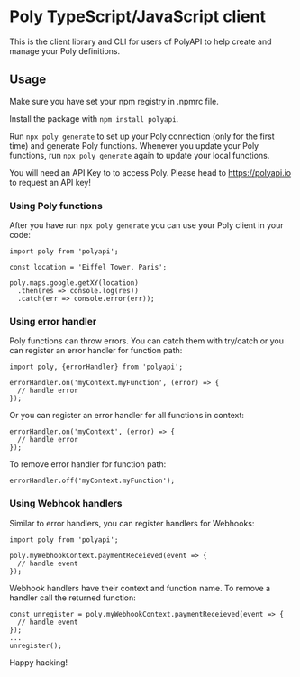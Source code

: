 # Poly TypeScript/JavaScript client

This is the client library and CLI for users of PolyAPI to help create and manage your Poly definitions.

## Usage

Make sure you have set your npm registry in .npmrc file.

Install the package with `npm install polyapi`.

Run `npx poly generate` to set up your Poly connection (only for the first time) and generate Poly functions.
Whenever you update your Poly functions, run `npx poly generate` again to update your local functions.

You will need an API Key to to access Poly. Please head to https://polyapi.io to request an API key!

### Using Poly functions

After you have run `npx poly generate` you can use your Poly client in your code:

```
import poly from 'polyapi';

const location = 'Eiffel Tower, Paris';

poly.maps.google.getXY(location)
  .then(res => console.log(res))
  .catch(err => console.error(err));
```

### Using error handler

Poly functions can throw errors. You can catch them with try/catch or you can register an error handler for function path:

```
import poly, {errorHandler} from 'polyapi';

errorHandler.on('myContext.myFunction', (error) => {
  // handle error
});
```

Or you can register an error handler for all functions in context:

```
errorHandler.on('myContext', (error) => {
  // handle error
});
```

To remove error handler for function path:

```
errorHandler.off('myContext.myFunction');
```

### Using Webhook handlers

Similar to error handlers, you can register handlers for Webhooks:

```
import poly from 'polyapi';

poly.myWebhookContext.paymentReceieved(event => {
  // handle event
});
```

Webhook handlers have their context and function name. To remove a handler call the returned function:

```
const unregister = poly.myWebhookContext.paymentReceieved(event => {
  // handle event
});
...
unregister();
```

Happy hacking!